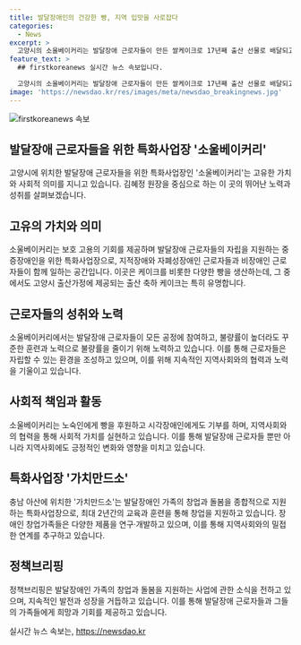 ```yaml
---
title: 발달장애인의 건강한 빵, 지역 입맛을 사로잡다
categories:
  - News
excerpt: >
  고양시의 소울베이커리는 발달장애 근로자들이 만든 쌀케이크로 17년째 출산 선물로 배달되고 있습니다. 근로장애인과 비장애인 근로자들이 함께 빵을 생산하는데, 이들의 숙련된 손길과 고급 기계 사용으로 놀라운 품질의 제품을 만들어냅니다. 근로장애인은 이 곳에서 안정적인 일자리를 찾고, 지식과 기술을 배우며 사회에 적응합니다. 소울베이커리는 사회적 책임을 다하기 위해 노숙인 등에게 빵을 후원하고, 창업과 돌봄을 지원하는 가치만드소를 통해 발달장애인의 자립을 돕고 있습니다.
feature_text: >
  ## firstkoreanews 실시간 뉴스 속보입니다.

  고양시의 소울베이커리는 발달장애 근로자들이 만든 쌀케이크로 17년째 출산 선물로 배달되고 있습니다. 근로장애인과 비장애인 근로자들이 함께 빵을 생산하는데, 이들의 숙련된 손길과 고급 기계 사용으로 놀라운 품질의 제품을 만들어냅니다. 근로장애인은 이 곳에서 안정적인 일자리를 찾고, 지식과 기술을 배우며 사회에 적응합니다. 소울베이커리는 사회적 책임을 다하기 위해 노숙인 등에게 빵을 후원하고, 창업과 돌봄을 지원하는 가치만드소를 통해 발달장애인의 자립을 돕고 있습니다.
image: 'https://newsdao.kr/res/images/meta/newsdao_breakingnews.jpg'
---
```


<p><img src="https://newsdao.kr/res/images/meta/newsdao_breakingnews.jpg" alt="firstkoreanews 속보" /></p>

<h2 data-ke-size="size26">발달장애 근로자들을 위한 특화사업장 '소울베이커리'</h2>

<p data-ke-size="size16">고양시에 위치한 발달장애 근로자들을 위한 특화사업장인 '소울베이커리'는 고유한 가치와 사회적 의미를 지니고 있습니다. 김혜정 원장을 중심으로 하는 이 곳의 뛰어난 노력과 성취를 살펴보겠습니다.</p>

<h2 data-ke-size="size26">고유의 가치와 의미</h2>

<p data-ke-size="size16">소울베이커리는 보호 고용의 기회를 제공하며 발달장애 근로자들의 자립을 지원하는 중증장애인을 위한 특화사업장으로, 지적장애와 자폐성장애인 근로자들과 비장애인 근로자들이 함께 일하는 공간입니다. 이곳은 케이크를 비롯한 다양한 빵을 생산하는데, 그 중에서도 고양시 출산가정에 제공되는 출산 축하 케이크는 특히 유명합니다.</p>

<h2 data-ke-size="size26">근로자들의 성취와 노력</h2>

<p data-ke-size="size16">소울베이커리에서는 발달장애 근로자들이 모든 공정에 참여하고, 불량률이 높더라도 꾸준한 훈련과 노력으로 불량률을 줄이기 위해 노력하고 있습니다. 이를 통해 근로자들은 자립할 수 있는 환경을 조성하고 있으며, 이를 위해 지속적인 지역사회와의 협력과 노력을 기울이고 있습니다.</p>

<h2 data-ke-size="size26">사회적 책임과 활동</h2>

<p data-ke-size="size16">소울베이커리는 노숙인에게 빵을 후원하고 시각장애인에게도 기부를 하며, 지역사회와의 협력을 통해 사회적 가치를 실현하고 있습니다. 이를 통해 발달장애 근로자들 뿐만 아니라 지역사회에도 긍정적인 변화와 영향을 미치고 있습니다.</p>

<h2 data-ke-size="size26">특화사업장 '가치만드소'</h2>

<p data-ke-size="size16">충남 아산에 위치한 '가치만드소'는 발달장애인 가족의 창업과 돌봄을 종합적으로 지원하는 특화사업장으로, 최대 2년간의 교육과 훈련을 통해 창업을 지원하고 있습니다. 장애인 창업가족들은 다양한 제품을 연구·개발하고 있으며, 이를 통해 지역사회와의 밀접한 연계를 추구하고 있습니다.</p>

<h2 data-ke-size="size26">정책브리핑</h2>

<p data-ke-size="size16">정책브리핑은 발달장애인 가족의 창업과 돌봄을 지원하는 사업에 관한 소식을 전하고 있으며, 지속적인 발전과 성장을 거듭하고 있습니다. 이를 통해 발달장애 근로자들과 그들의 가족들에게 희망과 기회를 제공하고 있습니다.</p>
실시간 뉴스 속보는, <a href="https://newsdao.kr" rel="dofollow">https://newsdao.kr</a>


